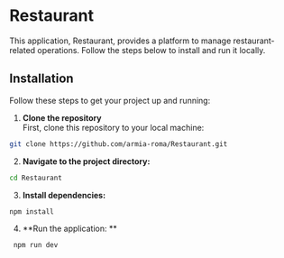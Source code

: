 # Restaurant

This application, Restaurant, provides a platform to manage restaurant-related operations. Follow the steps below to install and run it locally.

## Installation

Follow these steps to get your project up and running:

1. **Clone the repository**  
   First, clone this repository to your local machine:

```bash
git clone https://github.com/armia-roma/Restaurant.git
```

2. **Navigate to the project directory:**

```bash
cd Restaurant
```

3. **Install dependencies:**

```bash
npm install
```

4. **Run the application: **

```bash
 npm run dev
```
